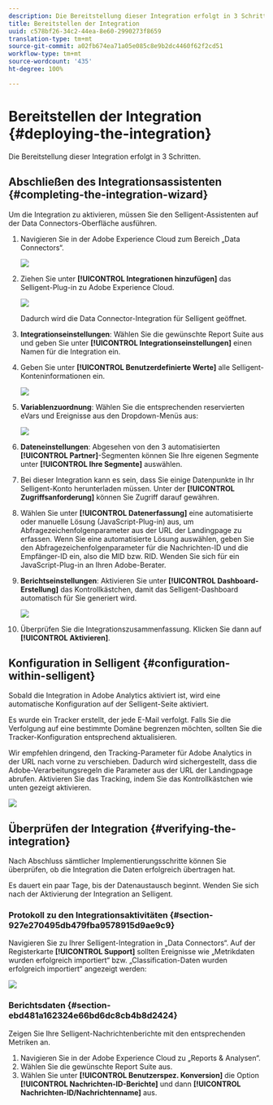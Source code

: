 ```yaml
---
description: Die Bereitstellung dieser Integration erfolgt in 3 Schritten.
title: Bereitstellen der Integration
uuid: c578bf26-34c2-44ea-8e60-2990273f8659
translation-type: tm+mt
source-git-commit: a02fb674ea71a05e085c8e9b2dc4460f62f2cd51
workflow-type: tm+mt
source-wordcount: '435'
ht-degree: 100%

---
```



# Bereitstellen der Integration {#deploying-the-integration}

Die Bereitstellung dieser Integration erfolgt in 3 Schritten.

## Abschließen des Integrationsassistenten {#completing-the-integration-wizard}

Um die Integration zu aktivieren, müssen Sie den Selligent-Assistenten auf der Data Connectors-Oberfläche ausführen.

1. Navigieren Sie in der Adobe Experience Cloud zum Bereich „Data Connectors“.

   ![](assets/selligent-data_connectors.png)

1. Ziehen Sie unter **[!UICONTROL Integrationen hinzufügen]** das Selligent-Plug-in zu Adobe Experience Cloud.

   ![](assets/selligent-add_integration.png)

   Dadurch wird die Data Connector-Integration für Selligent geöffnet.

1. **Integrationseinstellungen**: Wählen Sie die gewünschte Report Suite aus und geben Sie unter **[!UICONTROL Integrationseinstellungen]** einen Namen für die Integration ein.

1. Geben Sie unter **[!UICONTROL Benutzerdefinierte Werte]** alle Selligent-Konteninformationen ein.

   ![](assets/selligent-general_settings.png)

1. **Variablenzuordnung**: Wählen Sie die entsprechenden reservierten eVars und Ereignisse aus den Dropdown-Menüs aus:

   ![](assets/selligent-variables.png)

1. **Dateneinstellungen**: Abgesehen von den 3 automatisierten **[!UICONTROL Partner]**-Segmenten können Sie Ihre eigenen Segmente unter **[!UICONTROL Ihre Segmente]** auswählen.

1. Bei dieser Integration kann es sein, dass Sie einige Datenpunkte in Ihr Selligent-Konto herunterladen müssen. Unter der **[!UICONTROL Zugriffsanforderung]** können Sie Zugriff darauf gewähren.
1. Wählen Sie unter **[!UICONTROL Datenerfassung]** eine automatisierte oder manuelle Lösung (JavaScript-Plug-in) aus, um Abfragezeichenfolgenparameter aus der URL der Landingpage zu erfassen. Wenn Sie eine automatisierte Lösung auswählen, geben Sie den Abfragezeichenfolgenparameter für die Nachrichten-ID und die Empfänger-ID ein, also die MID bzw. RID. Wenden Sie sich für ein JavaScript-Plug-in an Ihren Adobe-Berater.
1. **Berichtseinstellungen**: Aktivieren Sie unter **[!UICONTROL Dashboard-Erstellung]** das Kontrollkästchen, damit das Selligent-Dashboard automatisch für Sie generiert wird.

   ![](assets/selligent-report_settings.png)

1. Überprüfen Sie die Integrationszusammenfassung. Klicken Sie dann auf **[!UICONTROL Aktivieren]**.

## Konfiguration in Selligent {#configuration-within-selligent}

Sobald die Integration in Adobe Analytics aktiviert ist, wird eine automatische Konfiguration auf der Selligent-Seite aktiviert.

Es wurde ein Tracker erstellt, der jede E-Mail verfolgt. Falls Sie die Verfolgung auf eine bestimmte Domäne begrenzen möchten, sollten Sie die Tracker-Konfiguration entsprechend aktualisieren.

Wir empfehlen dringend, den Tracking-Parameter für Adobe Analytics in der URL nach vorne zu verschieben. Dadurch wird sichergestellt, dass die Adobe-Verarbeitungsregeln die Parameter aus der URL der Landingpage abrufen. Aktivieren Sie das Tracking, indem Sie das Kontrollkästchen wie unten gezeigt aktivieren.

![](assets/selligent-tracker.png)

## Überprüfen der Integration {#verifying-the-integration}

Nach Abschluss sämtlicher Implementierungsschritte können Sie überprüfen, ob die Integration die Daten erfolgreich übertragen hat.

Es dauert ein paar Tage, bis der Datenaustausch beginnt. Wenden Sie sich nach der Aktivierung der Integration an Selligent.

### Protokoll zu den Integrationsaktivitäten {#section-927e270495db479fba9578915d9ae9c9}

Navigieren Sie zu Ihrer Selligent-Integration in „Data Connectors“. Auf der Registerkarte **[!UICONTROL Support]** sollten Ereignisse wie „Metrikdaten wurden erfolgreich importiert“ bzw. „Classification-Daten wurden erfolgreich importiert“ angezeigt werden:

![](assets/selligent-verifying.png)

### Berichtsdaten {#section-ebd481a162324e66bd6dc8cb4b8d2424}

Zeigen Sie Ihre Selligent-Nachrichtenberichte mit den entsprechenden Metriken an.

1. Navigieren Sie in der Adobe Experience Cloud zu „Reports &amp; Analysen“.
1. Wählen Sie die gewünschte Report Suite aus.
1. Wählen Sie unter **[!UICONTROL Benutzerspez. Konversion]** die Option **[!UICONTROL Nachrichten-ID-Berichte]** und dann **[!UICONTROL Nachrichten-ID/Nachrichtenname]** aus.
